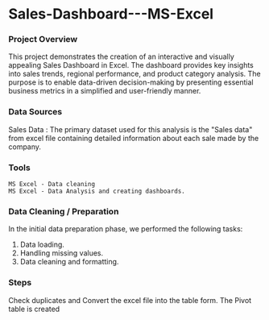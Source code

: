 # Sales-Dashboard---MS-Excel

### Project Overview
This project demonstrates the creation of an interactive and visually appealing Sales Dashboard in Excel. The dashboard provides key insights into sales trends, regional performance, and product category analysis. The purpose is to enable data-driven decision-making by presenting essential business metrics in a simplified and user-friendly manner.

### Data Sources
Sales Data : The primary dataset used for this analysis is the "Sales data" from excel file containing detailed information about each sale made by the company.

### Tools 
    MS Excel - Data cleaning
    MS Excel - Data Analysis and creating dashboards.

### Data Cleaning / Preparation
In the initial data preparation phase, we performed the following tasks:
1. Data loading.
2. Handling missing values.
3. Data cleaning and formatting.

### Steps
Check duplicates and Convert the excel file into the table form.
The Pivot table is created 




